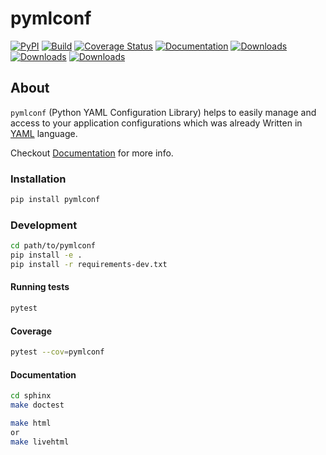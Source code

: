 # pymlconf

[![PyPI](http://img.shields.io/pypi/v/pymlconf.svg)](https://pypi.python.org/pypi/pymlconf)
[![Build](https://github.com/pylover/pymlconf/workflows/Build/badge.svg?branch=master)](https://github.com/pylover/pymlconf/actions)
[![Coverage Status](https://coveralls.io/repos/github/pylover/pymlconf/badge.svg?branch=master)](https://coveralls.io/github/pylover/pymlconf?branch=master)
[![Documentation](https://img.shields.io/badge/Documentation-Ready-green.svg)](https://pylover.github.io/pymlconf)
[![Downloads](https://pepy.tech/badge/pymlconf)](https://pepy.tech/project/pymlconf)
[![Downloads](https://pepy.tech/badge/pymlconf/month)](https://pepy.tech/project/pymlconf)
[![Downloads](https://pepy.tech/badge/pymlconf/week)](https://pepy.tech/project/pymlconf)

## About

`pymlconf` (Python YAML Configuration Library) helps to easily manage
and access to your application configurations which was already Written
in [YAML](http://pyyaml.org) language.

Checkout [Documentation](https://pylover.github.io/pymlconf) for more info.


### Installation


```bash
pip install pymlconf
```

### Development

```bash
cd path/to/pymlconf
pip install -e .
pip install -r requirements-dev.txt
```

#### Running tests

```bash
pytest
```

#### Coverage

```bash
pytest --cov=pymlconf
```

#### Documentation

```bash
cd sphinx
make doctest
```

```bash
make html
or
make livehtml
```


